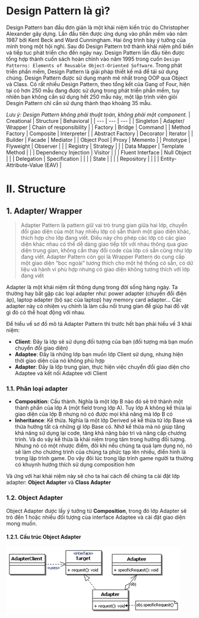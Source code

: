 # Design Pattern là gì?
Design Pattern ban đầu đơn giản là một khái niệm kiến trúc do Christopher Alexander gây dựng. Lần đầu tiên được ứng dụng vào phần mềm vào năm 1987 bởi Kent Beck and Ward Cunningham. Hai ông trình bày ý tưởng của mình trong một hội nghị. Sau đó Design Pattern trở thành khái niệm phổ biến và tiếp tuc phát triển cho đến ngày nay. Design Pattern lần đầu tiên được tổng hợp thành cuốn sách hoàn chỉnh vào năm 1995 trong cuốn `Design Patterns: Elements of Reusable Object-Oriented Software`.
Trong phát triển phần mềm, Design Pattern là giải pháp thiết kế mã để tái sử dụng chúng. Design Pattern được sử dụng mạnh mẽ nhất trong OOP qua Object và Class. Có rất nhiều Design Pattern, theo tổng kết của Gang of Four, hiện tại có hơn 250 mẫu đang được sử dụng trong phát triển phần mềm, tuy nhiên bạn không cần sử dụng hết 250 mẫu này, một lập trình viên giỏi Desgin Pattern chỉ cần sử dụng thành thạo khoảng 35 mẫu.

*Lưu ý: Design Pattern không phải thuật toán, không phải một component.*
| Creational | Structure | Behavioral |
| --- | --- | --- |
| Singleton | Adapter/ Wrapper | Chain of responsibility |
| Factory | Bridge | Command |
| Method Factory | Composite | Interpreter |
| Abstract Factory | Decorator | Iterator |
| Builder | Facade | Mediator |
| Object Pool | Proxy | Memento |
| Prototype | Flyweight | Observer |
| | Registry | Strategy |
| | Data Mapper | Template Method |
| | Dependency Injection | Visitor |
| | Fluent Interface | Null Object |
| | Delegation | Specification |
| | | State |
| | | Repository |
| | | Entity-Attribute-Value (EAV) |

# II. Structure
## 1. Adapter/ Wrapper
>Adapter Pattern là pattern giữ vai trò trung gian giữa hai lớp, chuyển đổi giao diện của một hay nhiều lớp có sẵn thành một giao diện khác, thích hợp cho lớp đang viết. Điều này cho phép các lớp có các giao diện khác nhau có thể dễ dàng giao tiếp tốt với nhau thông qua giao diện trung gian, không cần thay đổi code của lớp có sẵn cũng như lớp đang viết. Adapter Pattern còn gọi là Wrapper Pattern do cung cấp một giao diện “bọc ngoài” tương thích cho một hệ thống có sẵn, có dữ liệu và hành vi phù hợp nhưng có giao diện không tương thích với lớp đang viết

Adapter là một khái niệm rất thông dụng trong đời sống hàng ngày. Ta thường hay bắt gặp các loại adapter như: power adapter (chuyển đổi điện áp), laptop adapter (bộ sạc của laptop) hay memory card adapter… Các adapter này có nhiệm vụ chính là làm cầu nối trung gian để giúp hai đồ vật gì đó có thể hoạt động với nhau.

Để hiểu về sơ đồ mô tả Adapter Pattern thì trước hết bạn phải hiểu về 3 khái niệm:
- **Client**: Đây là lớp sẽ sử dụng đối tượng của bạn (đối tượng mà bạn muốn chuyển đổi giao diện)
- **Adaptee**: Đây là những lớp bạn muốn lớp Client sử dụng, nhưng hiện thời giao diện của nó không phù hợp
- **Adapter**: Đây là lớp trung gian, thực hiện việc chuyển đổi giao diện cho Adaptee và kết nối Adaptee với Client

### 1.1. Phân loại adapter
- **Composition**: Cấu thành. Nghĩa là một lớp B nào đó sẽ trở thành một thành phần của lớp A (một field trong lớp A). Tuy lớp A không kế thừa lại giao diện của lớp B nhưng nó có được mọi khả năng mà lớp B có
- **Inheritance**: Kế thừa. Nghĩa là một lớp Derived sẽ kế thừa từ lớp Base và thừa hưởng tất cả những gì lớp Base có. Nhờ kế thừa mà nó giúp tăng khả năng sử dụng lại code, tăng khả năng bảo trì và nâng cấp chương trình. Và do vậy kế thừa là khái niệm trọng tâm trong hướng đối tượng. Nhưng nó có một nhược điểm, đôi khi nếu chúng ta quá lạm dụng nó, nó sẽ làm cho chương trình của chúng ta phức tạp lên nhiều, điển hình là trong lập trình game. Do vậy đôi lúc trong lập trình game người ta thường có khuynh hướng thích sử dụng composition hơn

Và ứng với hai khái niệm này sẽ cho ta hai cách để chúng ta cài đặt lớp adapter: **Object Adapter** và **Class Adapter**

### 1.2. Object Adapter
Object Adapter được lấy ý tưởng từ **Composition**, trong đó lớp Adapter sẽ trỏ đến 1 hoặc nhiều đối tượng của interface Adaptee và cài đặt giao diện mong muốn.

#### 1.2.1. Cấu trúc Object Adapter
![](./images/object_adapter_pattern_structure.png)


